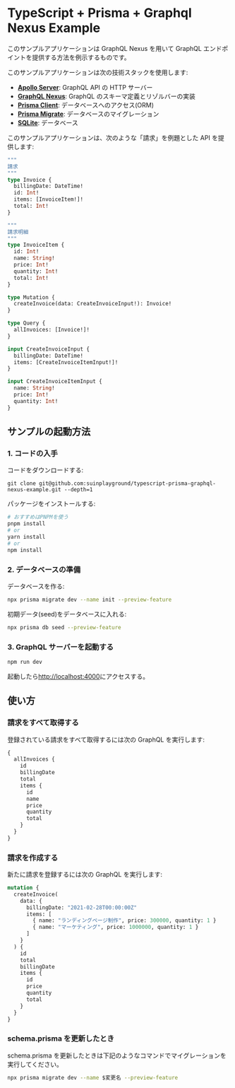 # TypeScript + Prisma + Graphql Nexus Example

このサンプルアプリケーションは GraphQL Nexus を用いて GraphQL エンドポイントを提供する方法を例示するものです。

このサンプルアプリケーションは次の技術スタックを使用します:

- [**Apollo Server**](https://github.com/apollographql/apollo-server): GraphQL API の HTTP サーバー
- [**GraphQL Nexus**](https://nexusjs.org/docs/): GraphQL のスキーマ定義とリゾルバーの実装
- [**Prisma Client**](https://www.prisma.io/docs/concepts/components/prisma-client): データベースへのアクセス(ORM)
- [**Prisma Migrate**](https://www.prisma.io/docs/concepts/components/prisma-migrate): データベースのマイグレーション
- [**SQLite**](https://www.sqlite.org/index.html): データベース

このサンプルアプリケーションは、次のような「請求」を例題とした API を提供します:

```graphql
"""
請求
"""
type Invoice {
  billingDate: DateTime!
  id: Int!
  items: [InvoiceItem!]!
  total: Int!
}

"""
請求明細
"""
type InvoiceItem {
  id: Int!
  name: String!
  price: Int!
  quantity: Int!
  total: Int!
}

type Mutation {
  createInvoice(data: CreateInvoiceInput!): Invoice!
}

type Query {
  allInvoices: [Invoice!]!
}

input CreateInvoiceInput {
  billingDate: DateTime!
  items: [CreateInvoiceItemInput!]!
}

input CreateInvoiceItemInput {
  name: String!
  price: Int!
  quantity: Int!
}
```

## サンプルの起動方法

### 1. コードの入手

コードをダウンロードする:

```
git clone git@github.com:suinplayground/typescript-prisma-graphql-nexus-example.git --depth=1
```

パッケージをインストールする:

```bash
# おすすめはPNPMを使う
pnpm install
# or
yarn install
# or
npm install
```

### 2. データベースの準備

データベースを作る:

```bash
npx prisma migrate dev --name init --preview-feature
```

初期データ(seed)をデータベースに入れる:

```bash
npx prisma db seed --preview-feature
```

### 3. GraphQL サーバーを起動する

```bash
npm run dev
```

起動したら[http://localhost:4000](http://localhost:4000)にアクセスする。

## 使い方

### 請求をすべて取得する

登録されている請求をすべて取得するには次の GraphQL を実行します:

```graphql
{
  allInvoices {
    id
    billingDate
    total
    items {
      id
      name
      price
      quantity
      total
    }
  }
}
```

### 請求を作成する

新たに請求を登録するには次の GraphQL を実行します:

```graphql
mutation {
  createInvoice(
    data: {
      billingDate: "2021-02-28T00:00:00Z"
      items: [
        { name: "ランディングページ制作", price: 300000, quantity: 1 }
        { name: "マーケティング", price: 1000000, quantity: 1 }
      ]
    }
  ) {
    id
    total
    billingDate
    items {
      id
      price
      quantity
      total
    }
  }
}
```

### schema.prisma を更新したとき

schema.prisma を更新したときは下記のようなコマンドでマイグレーションを実行してください。

```bash
npx prisma migrate dev --name $変更名 --preview-feature
```
